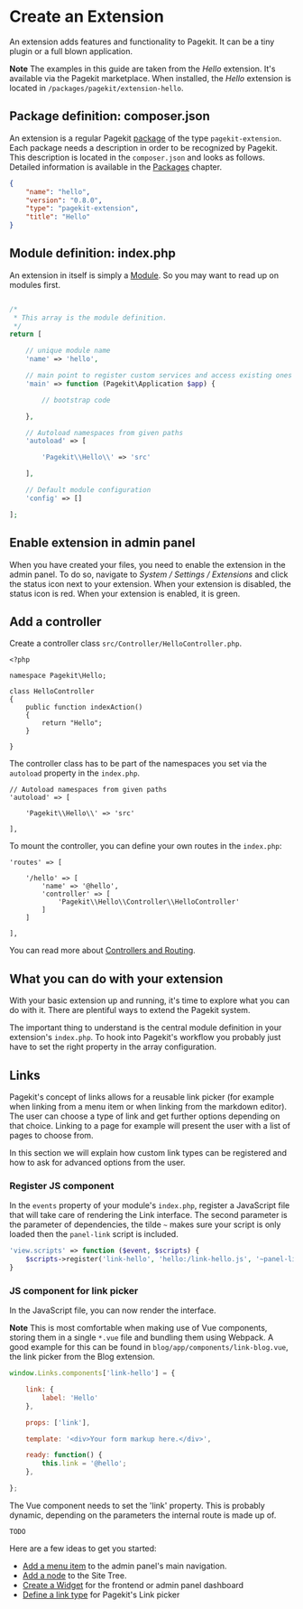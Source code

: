# Create an Extension
<p class="uk-article-lead">An extension adds features and functionality to Pagekit. It can be a tiny plugin or a full blown application.</p>

**Note** The examples in this guide are taken from the _Hello_ extension. It's available via the Pagekit marketplace. When installed, the _Hello_ extension is located in `/packages/pagekit/extension-hello`.

## Package definition: composer.json
An extension is a regular Pagekit [package](../developer-basics/packages.md) of the type `pagekit-extension`. Each package needs a description in order to be recognized by Pagekit. This description is located in the `composer.json` and looks as follows. Detailed information is available in the [Packages](../developer-basics/packages.md) chapter.

```json
{
    "name": "hello",
    "version": "0.8.0",
    "type": "pagekit-extension",
    "title": "Hello"
}
```

## Module definition: index.php
An extension in itself is simply a [Module](../developer-basics/modules.md). So you may want to read up on modules first.

```php

/*
 * This array is the module definition.
 */
return [

    // unique module name
    'name' => 'hello',

    // main point to register custom services and access existing ones
    'main' => function (Pagekit\Application $app) {

        // bootstrap code

    },

    // Autoload namespaces from given paths
    'autoload' => [

        'Pagekit\\Hello\\' => 'src'

    ],

    // Default module configuration
    'config' => []

];
```

## Enable extension in admin panel
When you have created your files, you need to enable the extension in the admin panel. To do so, navigate to _System / Settings / Extensions_ and click the status icon next to your extension. When your extension is disabled, the status icon is red. When your extension is enabled, it is green.

## Add a controller
Create a controller class `src/Controller/HelloController.php`.

```
<?php

namespace Pagekit\Hello;

class HelloController
{
    public function indexAction()
    {
        return "Hello";
    }

}
```

The controller class has to be part of the namespaces you set via the `autoload` property in the `index.php`.

```
// Autoload namespaces from given paths
'autoload' => [

    'Pagekit\\Hello\\' => 'src'

],
```

To mount the controller, you can define your own routes in the `index.php`:

```
'routes' => [

    '/hello' => [
        'name' => '@hello',
        'controller' => [
            'Pagekit\\Hello\\Controller\\HelloController'
        ]
    ]

],
```

You can read more about [Controllers and Routing](../developer-basics/routing.md).

## What you can do with your extension
With your basic extension up and running, it's time to explore what you can do with it. There are plentiful ways to extend the Pagekit system.

The important thing to understand is the central module definition in your extension's `index.php`. To hook into Pagekit's workflow you probably just have to set the right property in the array configuration.

## Links
Pagekit's concept of links allows for a reusable link picker (for example when linking from a menu item or when linking from the markdown editor). The user can choose a type of link and get further options depending on that choice. Linking to a page for example will present the user with a list of pages to choose from.

In this section we will explain how custom link types can be registered and how to ask for advanced options from the user.

### Register JS component
In the `events` property of your module's `index.php`, register a JavaScript file that will take care of rendering the Link interface. The second parameter is the parameter of dependencies, the tilde `~` makes sure your script is only loaded then the `panel-link` script is included.

```php
'view.scripts' => function ($event, $scripts) {
    $scripts->register('link-hello', 'hello:/link-hello.js', '~panel-link');
}
```

### JS component for link picker
In the JavaScript file, you can now render the interface.

**Note** This is most comfortable when making use of Vue components, storing them in a single `*.vue` file and bundling them using Webpack. A good example for this can be found in `blog/app/components/link-blog.vue`, the link picker from the Blog extension.

```js
window.Links.components['link-hello'] = {

    link: {
        label: 'Hello'
    },

    props: ['link'],

    template: '<div>Your form markup here.</div>',

    ready: function() {
        this.link = '@hello';
    },

};
```

The Vue component needs to set the 'link' property. This is probably dynamic, depending on the parameters the internal route is made up of.

```
TODO
```

Here are a few ideas to get you started:

- [Add a menu item](../developer-basics/modules.md#menu) to the admin panel's main navigation.
- [Add a node](../developer-basics/modules.md#nodes) to the Site Tree.
- [Create a Widget](../developer-guides/widgets.md) for the frontend or admin panel dashboard
- [Define a link type](../developer-basics/routing.md#links) for Pagekit's Link picker
